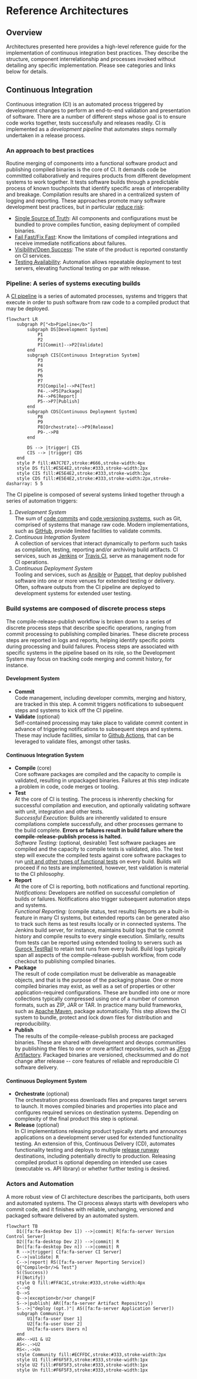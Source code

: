# Reference Architectures

## Overview
Architectures presented here provides a high-level reference guide for the implementation of 
continuous integration best practices. They describe the structure, component interrelationship and 
processes invoked without detailing any specific implementation. Please see categories and links 
below for details.

## Continuous Integration
Continuous integration (CI) is an automated process triggered by development changes to perform an 
end-to-end validation and presentation of software. There are a number of different steps whose goal 
is to ensure code works together, tests successfully and releases readily. CI is implemented as a 
_development pipeline_ that automates steps normally undertaken in a release process.

### An approach to best practices
Routine merging of components into a functional software product and publishing compiled binaries 
is the core of CI. It demands code be committed collaboratively and requires products from different 
development systems to work together. It tests software builds through a predictable process of known 
touchpoints that identify specific areas of interoperability and breakage. Compilation results are 
shared in a centralized system of logging and reporting. These approaches promote many software 
development best practices, but in particular [reduce risk](https://martinfowler.com/articles/continuousIntegration.html#BenefitsOfContinuousIntegration):
- [Single Source of Truth](https://martinfowler.com/articles/continuousIntegration.html#MaintainASingleSourceRepository.): 
All components and configurations must be bundled to prove compiles function, easing deployment of 
compiled binaries.
- [Fail Fast/Fix Fast](https://martinfowler.com/articles/continuousIntegration.html#FixBrokenBuildsImmediately): 
Know the limitations of compiled integrations and receive immediate notifications about failures.
- [Visibility/Open Success](https://martinfowler.com/articles/continuousIntegration.html#EveryoneCanSeeWhatsHappening): 
The state of the product is reported constantly on CI services.
- [Testing Availability](https://martinfowler.com/articles/continuousIntegration.html#AutomateDeployment): 
Automation allows repeatable deployment to test servers, elevating functional testing on par 
with release.

### Pipeline: A series of systems executing builds
A [CI pipeline](https://www.redhat.com/en/topics/devops/what-cicd-pipeline) is a series of automated 
processes, systems and triggers that execute in order to push software from raw code to a compiled 
product that may be deployed.  
```mermaid
flowchart LR
    subgraph P["<b>Pipeline</b>"]
        subgraph DS[Development System]
            P1
            P2
            P1[Commit]-->P2[Validate]
        end
        subgraph CIS[Continuous Integration System]
            P3
            P4
            P5
            P6
            P7
            P3[Compile]-->P4[Test]
            P4-.->P5[Package]
            P4-->P6[Report]
            P5-->P7[Publish]
        end
        subgraph CDS[Continuous Deployment System]
            P8
            P9
            P8[Orchestrate]-->P9[Release]
            P9-.->P8
        end
        
        DS --> |trigger| CIS
        CIS --> |trigger| CDS
    end
    style P fill:#A7C7E7,stroke:#666,stroke-width:4px
    style DS fill:#E5E4E2,stroke:#333,stroke-width:2px
    style CIS fill:#E5E4E2,stroke:#333,stroke-width:2px
    style CDS fill:#E5E4E2,stroke:#333,stroke-width:2px,stroke-dasharray: 5 5
```
The CI pipeline is composed of several systems linked together through a series of automation 
triggers: 
1. _Development System_  
The sum of [code commits](https://en.wikipedia.org/wiki/Commit_(version_control)) and [code 
versioning systems](https://en.wikipedia.org/wiki/Version_control), such as Git, comprised of systems 
that manage raw code. Modern implementations, such as [GitHub](https://github.com/), 
provide limited facilities to validate commits.
2. _Continuous Integration System_  
A collection of services that interact dynamically to perform such tasks as compilation, testing, 
reporting and/or archiving build artifacts. CI services, such as [Jenkins](https://www.jenkins.io/) 
or [Travis CI](https://www.travis-ci.com/), serve as management node for CI operations.
3. _Continuous Deployment System_  
Tooling and services, such as [Ansible](https://www.ansible.com/) or [Puppet](https://puppet.com/), 
that deploy published software into one or more venues for extended testing or delivery. Often, 
software outputs from the CI pipeline are deployed to development systems for extended user testing.

### Build systems are composed of discrete process steps
The compile-release-publish workflow is broken down to a series of discrete process steps that describe 
specific operations, ranging from commit processing to publishing compiled binaries. These discrete 
process steps are reported in logs and reports, helping identify specific points during processing 
and build failures. Process steps are associated with specific systems in the pipeline based on its 
role, so the Development System may focus on tracking code merging and commit history, for instance. 

#### Development System
- **Commit**  
Code management, including developer commits, merging and history, are tracked in this step. A commit 
triggers notifications to subsequent steps and systems to kick off the CI pipeline. 
- **Validate** (optional)  
Self-contained processing may take place to validate commit content in advance of triggering 
notifications to subsequent steps and systems. These may include facilities, similar to 
[Github Actions](https://docs.github.com/en/actions), that can be leveraged to validate files, amongst 
other tasks. 

#### Continuous Integration System
- **Compile** (core)  
Core software packages are compiled and the capacity to compile is validated, resulting in unpackaged 
binaries. Failures at this step indicate a problem in code, code merges or tooling. 
- **Test**   
At the core of CI is testing. The process is inherently checking for successful compilation and 
execution, and optionally validating software with unit, integration and other tests.  
_Successful Execution:_ Builds are inherently validated to ensure compilations complete successfully, 
and other processes germane to the build complete. **Errors or failures result in build failure where 
the compile-release-publish process is halted.**  
_Software Testing:_ (optional, desirable) Test software packages are compiled and the capacity to compile tests is validated, also. The test 
step will execute the compiled tests against core software packages to run [unit and other types of 
functional tests](https://nasa-ammos.github.io/slim/continuous-testing/reference-architectures/) on 
every build. Builds will proceed if no tests are implemented, however, test validation is material 
to the CI philosophy.  
- **Report**  
At the core of CI is reporting, both notifications and functional reporting.  
_Notifications:_ Developers are notified on successful completion of builds or failures. 
Notifications also trigger subsequent automation steps and systems.  
_Functional Reporting:_ (compile status, test results) Reports are a built-in feature in many CI 
systems, but extended reports can be generated also to track such items as test results locally or 
in connected systems. The Jenkins build server, for instance, maintains build logs that tie commit 
history and compile results to every single execution. Similarly, results from tests can be reported 
using extended tooling to servers such as [Gurock TestRail](https://www.gurock.com/testrail/) 
to retain test runs from every build. Build logs typically span all aspects of the 
compile-release-publish workflow, from code checkout to publishing compiled binaries. 
- **Package**  
The result of code compilation must be deliverable as manageable objects, and that is the purpose 
of the packaging phase. One or more compiled binaries may exist, as well as a set of properties or 
other application-required configurations. These are bundled into one or more collections typically 
compressed using one of a number of common formats, such as ZIP, JAR or TAR. In practice many build 
frameworks, such as [Apache Maven](https://maven.apache.org/), package automatically. This step 
allows the CI system to bundle, protect and lock down files for distribution and reproducibility.
- **Publish**  
The results of the compile-release-publish process are packaged binaries. These are shared with 
development and devops communities by publishing the files to one or more artifact repositories, 
such as [JFrog Artifactory](https://jfrog.com/artifactory/). Packaged binaries are versioned, 
checksummed and do not change after release -- core features of reliable and reproducible CI 
software delivery.

#### Continuous Deployment System
- **Orchestrate** (optional)  
The orchestration process downloads files and prepares target servers to launch. It moves compiled 
binaries and properties into place and configures required services on destination systems. Depending 
on complexity of the final product this step is optional.
- **Release** (optional)  
In CI implementations releasing product typically starts and announces applications on a development 
server used for extended functionality testing. An extension of this, Continuous Delivery (CD), 
automates functionality testing and deploys to multiple [release runway](https://www.techtarget.com/searchsoftwarequality/definition/staging-environment) 
destinations, including potentially directly to production. Releasing compiled product is optional 
depending on intended use cases (executable vs. API library) or whether further testing is desired.

### Actors and Automation
A more robust view of CI architecture describes the participants, both users and automated systems. 
The CI process always starts with developers who commit code, and it finishes with reliable, 
unchanging, versioned and packaged software delivered by an automated system.  
```mermaid
flowchart TB
    D1([fa:fa-desktop Dev 1]) -->|commit| R[fa:fa-server Version Control Server]
    D2([fa:fa-desktop Dev 2]) -->|commit| R
    Dn([fa:fa-desktop Dev n]) -->|commit| R
    R -->|trigger| C[fa:fa-server CI Server]
    C-->|validate| R
    C-->|report| RS([fa:fa-server Reporting Service])
    Q{"Compile<br/>& Test"}
    S((Success))
    F([Notify])
    style Q fill:#FFAC1C,stroke:#333,stroke-width:4px
    C-->Q
    Q-->S
    Q-->|exception<br/>or change|F
    S-->|publish| AR([fa:fa-server Artifact Repository])
    S-.->|"deploy (opt.)"| AS([fa:fa-server Application Server])
    subgraph Community
        U1[fa:fa-user User 1]
        U2[fa:fa-user User 2]
        Un[fa:fa-users Users n]
    end
    AR<-->U1 & U2
    AS<-.->U2
    RS<-.->Un
    style Community fill:#ECFFDC,stroke:#333,stroke-width:2px
    style U1 fill:#F6F5F3,stroke:#333,stroke-width:1px
    style U2 fill:#F6F5F3,stroke:#333,stroke-width:1px
    style Un fill:#F6F5F3,stroke:#333,stroke-width:1px
```
